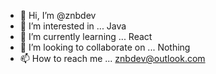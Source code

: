 - 👋 Hi, I’m @znbdev
- 👀 I’m interested in ... Java
- 🌱 I’m currently learning ... React
- 💞️ I’m looking to collaborate on ... Nothing
- 📫 How to reach me ... znbdev@outlook.com

<!---
znbdev/znbdev is a ✨ special ✨ repository because its `README.md` (this file) appears on your GitHub profile.
You can click the Preview link to take a look at your changes.
--->
